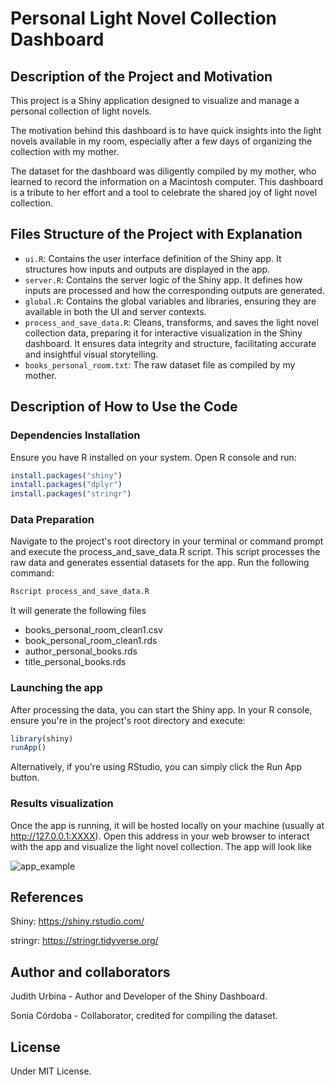 # Personal Light Novel Collection Dashboard

## Description of the Project and Motivation
This project is a Shiny application designed to visualize and manage a personal collection of light novels.

The motivation behind this dashboard is to have quick insights into the light novels available in my room, especially after a few days of organizing the collection with my mother.

The dataset for the dashboard was diligently compiled by my mother, who learned to record the information on a Macintosh computer. This dashboard is a tribute to her effort and a tool to celebrate the shared joy of light novel collection.

## Files Structure of the Project with Explanation

- `ui.R`: Contains the user interface definition of the Shiny app. It structures how inputs and outputs are displayed in the app.
- `server.R`: Contains the server logic of the Shiny app. It defines how inputs are processed and how the corresponding outputs are generated.
- `global.R`: Contains the global variables and libraries, ensuring they are available in both the UI and server contexts.
- `process_and_save_data.R`: Cleans, transforms, and saves the light novel collection data, preparing it for interactive visualization in the Shiny dashboard. It ensures data integrity and structure, facilitating accurate and insightful visual storytelling.
- `books_personal_room.txt`: The raw dataset file as compiled by my mother.

## Description of How to Use the Code

### Dependencies Installation
Ensure you have R installed on your system. Open R console and run:

```R
install.packages("shiny")
install.packages("dplyr")
install.packages("stringr")
```

### Data Preparation
Navigate to the project's root directory in your terminal or command prompt and execute the process_and_save_data.R script. This script processes the raw data and generates essential datasets for the app. Run the following command:

```bash
Rscript process_and_save_data.R
```

It will generate the following files

- books_personal_room_clean1.csv
- book_personal_room_clean1.rds
- author_personal_books.rds
- title_personal_books.rds

### Launching the app
After processing the data, you can start the Shiny app. In your R console, ensure you're in the project's root directory and execute:

```R
library(shiny)
runApp()
```
Alternatively, if you're using RStudio, you can simply click the Run App button.

### Results visualization

Once the app is running, it will be hosted locally on your machine (usually at http://127.0.0.1:XXXX). Open this address in your web browser to interact with the app and visualize the light novel collection. The app will look like

![app_example](https://github.com/Yuta-chan/Data-Visualization-Portfolio/assets/78736744/64ded87d-ab5c-4a70-bf40-3e689bf2b121)


## References
Shiny: https://shiny.rstudio.com/

stringr: https://stringr.tidyverse.org/

## Author and collaborators
Judith Urbina - Author and Developer of the Shiny Dashboard.

Sonia Córdoba - Collaborator, credited for compiling the dataset.

## License

Under MIT License.



